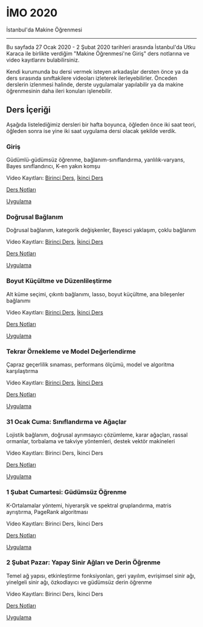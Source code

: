 # İMO 2020

İstanbul'da Makine Öğrenmesi

---

Bu sayfada 27 Ocak 2020 - 2 Şubat 2020 tarihleri arasında İstanbul'da
Utku Karaca ile birlikte verdiğim "Makine Öğrenmesi'ne Giriş" ders
notlarına ve video kayıtlarını bulabilirsiniz.

Kendi kurumunda bu dersi vermek isteyen arkadaşlar dersten önce ya da
ders sırasında sınıftakilere videoları izleterek
ilerleyebilirler. Önceden derslerin izlenmesi halinde, derste
uygulamalar yapılabilir ya da makine öğrenmesinin daha ileri konuları
işlenebilir.


## Ders İçeriği

Aşağıda listelediğimiz dersleri bir hafta boyunca, öğleden önce iki
saat teori, öğleden sonra ise yine iki saat uygulama dersi olacak
şekilde verdik.

### Giriş

Güdümlü-güdümsüz öğrenme, bağlanım-sınıflandırma, yanlılık-varyans,
Bayes sınıflandırıcı, K-en yakın komşu <br />

Video Kayıtları: [Birinci
Ders](https://www.youtube.com/watch?v=eKrnMr--bDY&list=PLZcbvMjrj9DVU6g2A5e6voeigUtSMsAJH&index=2&t=12s
"Giriş Dersi (1/2)"), [İkinci
Ders](https://www.youtube.com/watch?v=3sgr8vsz7BA&list=PLZcbvMjrj9DVU6g2A5e6voeigUtSMsAJH&index=3&t=9s
"Giriş Dersi (2/2)") <br />

[Ders
Notları](https://github.com/sibirbil/IMO2020/tree/master/DersNotlari/01_Giris
"Giriş - Teori") <br />

[Uygulama](https://github.com/sibirbil/IMO2020/tree/master/UygulamaDersleri/01_Giris
"Giriş - Uygulama") <br />

### Doğrusal Bağlanım

Doğrusal bağlanım, kategorik değişkenler, Bayesci yaklaşım, çoklu bağlanım <br />

Video Kayıtları: [Birinci
Ders](https://www.youtube.com/watch?v=GEWg6_5A-PM&list=PLZcbvMjrj9DVU6g2A5e6voeigUtSMsAJH&index=4&t=0s
"Doğrusal Bağlanım (1/2)"), [İkinci
Ders](https://www.youtube.com/watch?v=j3Anif16W44&list=PLZcbvMjrj9DVU6g2A5e6voeigUtSMsAJH&index=5&t=0s
"Doğrusal Bağlanım (2/2)") <br />

[Ders
Notları](https://github.com/sibirbil/IMO2020/tree/master/DersNotlari/02_Dogrusal_Baglanim
"Doğrusal Bağlanım - Teori") <br />

[Uygulama](https://github.com/sibirbil/IMO2020/tree/master/UygulamaDersleri/02_Dogrusal_Baglanim
"Doğrusal Bağlanım - Uygulama") <br />

### Boyut Küçültme ve Düzenlileştirme 

Alt küme seçimi, çıkıntı bağlanımı, lasso, boyut küçültme, ana
bileşenler bağlanımı <br />

Video Kayıtları: [Birinci
Ders](https://www.youtube.com/watch?v=KpGKPzHDgCM&list=PLZcbvMjrj9DVU6g2A5e6voeigUtSMsAJH&index=6&t=0s
"Boyut Küçültme ve Düzenlileştirme (1/2)"), [İkinci
Ders](https://www.youtube.com/watch?v=8c-Y7ZIyYdU&list=PLZcbvMjrj9DVU6g2A5e6voeigUtSMsAJH&index=7&t=0s
"Boyut Küçültme ve Düzenlileştirme (2/2)") <br />

[Ders
Notları](https://github.com/sibirbil/IMO2020/tree/master/DersNotlari/03_Boyut_Kucultme_ve_Duzenlilestirme
"Boyut Küçültme ve Düzenlileştirme -Teori") <br />

[Uygulama](https://github.com/sibirbil/IMO2020/tree/master/UygulamaDersleri/03_Boyut_Kucultme_Duzenlilestirme
"Boyut Küçültme ve Düzenlileştirme - Uygulama") <br />


### Tekrar Örnekleme ve Model Değerlendirme 

Çapraz geçerlilik sınaması, performans ölçümü, model ve algoritma karşılaştırma <br /> 

Video Kayıtları: [Birinci
Ders](https://www.youtube.com/watch?v=c-cMH-D8y-w&list=PLZcbvMjrj9DVU6g2A5e6voeigUtSMsAJH&index=8&t=8s
"Tekrar Örnekleme ve Model Değerlendirme (1/2)"), [İkinci
Ders](https://www.youtube.com/watch?v=BIUixa1U6XQ&list=PLZcbvMjrj9DVU6g2A5e6voeigUtSMsAJH&index=9&t=0s
"Tekrar Örnekleme ve Model Değerlendirme (2/2)") <br />

[Ders
Notları](https://github.com/sibirbil/IMO2020/tree/master/DersNotlari/04_Tekrar_Ornekleme_ve_Model_Degerlendirme
"Tekrar Örnekleme ve Model Değerlendirme - Teori") <br />

[Uygulama](https://github.com/sibirbil/IMO2020/tree/master/UygulamaDersleri/04_Tekrar_Ornekleme_ve_Model_Degerlendirme
"Tekrar Örnekleme ve Model Değerlendirme - Uygulama") <br />

### 31 Ocak Cuma: Sınıflandırma ve Ağaçlar

Lojistik bağlanım, doğrusal ayrımsayıcı çözümleme, karar ağaçları,
rassal ormanlar, torbalama ve takviye yöntemleri, destek vektör
makineleri <br />

Video Kayıtları: Birinci Ders, İkinci Ders <br />

[Ders
Notları](https://github.com/sibirbil/IMO2020/tree/master/DersNotlari/05_Siniflandirma_ve_Agaclar
"Sınıflandırma ve Ağaçlar - Teori") <br />
	
[Uygulama](https://github.com/sibirbil/IMO2020/tree/master/UygulamaDersleri/05_Siniflandirma_ve_Agaclar
"Sınıflandırma ve Ağaçlar - Uygulama") <br />


### 1 Şubat Cumartesi: Güdümsüz Öğrenme

K-Ortalamalar yöntemi, hiyerarşik ve spektral gruplandırma, matris
ayrıştırma, PageRank algoritması <br />

Video Kayıtları: Birinci Ders, İkinci Ders <br />

[Ders
Notları](https://github.com/sibirbil/IMO2020/tree/master/DersNotlari/06_Gudumsuz_Ogrenme
"Güdümsüz Öğrenme - Teori") <br />

[Uygulama](https://github.com/sibirbil/IMO2020/tree/master/UygulamaDersleri/06_Gudumsuz_Ogrenme
"Güdümsüz Öğrenme - Uygulama") <br />

### 2 Şubat Pazar: Yapay Sinir Ağları ve Derin Öğrenme

Temel ağ yapısı, etkinleştirme fonksiyonları, geri yayılım, evrişimsel
sinir ağı, yinelgeli sinir ağı, özkodlayıcı ve güdümsüz derin öğrenme
<br />

Video Kayıtları: Birinci Ders, İkinci Ders <br />

[Ders
Notları](https://github.com/sibirbil/IMO2020/tree/master/DersNotlari/07_Yapay_Sinir_Aglari_ve_Derin_Ogrenme
"Yapay Sinir Ağları ve Derin Öğrenme - Teori") <br />

[Uygulama](https://github.com/sibirbil/IMO2020/tree/master/UygulamaDersleri/07_Yapay_Sinir_Aglari
"Yapay Sinir Ağları ve Derin Öğrenme - Uygulama") <br />
